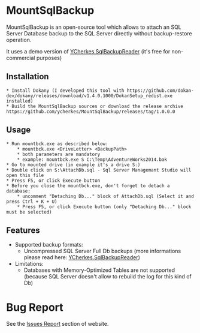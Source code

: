 # MountSqlBackup

MountSqlBackup is an open-source tool which allows to attach an SQL Server Database backup to the SQL Server directly without backup-restore operation.

It uses a demo version of [YCherkes.SqlBackupReader](https://github.com/ycherkes/YCherkes.SqlBackupReader.Demo) (it's free for non-commercial purposes)

## Installation

	* Install Dokany (I developed this tool with https://github.com/dokan-dev/dokany/releases/download/v1.4.0.1000/DokanSetup_redist.exe installed)
	* Build the MountSqlBackup sources or download the release archive https://github.com/ycherkes/MountSqlBackup/releases/tag/1.0.0.0

## Usage	
	
	* Run mountbck.exe as described below:
		* mountbck.exe <DriveLetter> <BackupPath>
		* both parameters are mandatory
		* example: mountbck.exe S C:\Temp\AdventureWorks2014.bak
	* Go to mounted drive (in example it's a drive S:)
	* Double click on S:\AttachDb.sql - Sql Server Managemant Studio will open this file
	* Press F5, or click Execute button
	* Before you close the mountbck.exe, don't forget to detach a database:
		* uncomment "Detaching Db..." block of AttachDb.sql (Select it and press Ctrl + K + U)
		* Press F5, or click Execute button (only "Detaching Db..." block must be selected)

## Features

* Supported backup formats:
  * Uncompressed SQL Server Full Db backups (more informations please read here: [YCherkes.SqlBackupReader](https://github.com/ycherkes/YCherkes.SqlBackupReader.Demo))
* Limitations:
  * Databases with Memory-Optimized Tables are not supported (because SQL Server doesn't allow to rebuild the log for this kind of Db)

# Bug Report

See the [Issues Report](https://github.com/ycherkes/MountSqlBackup/issues) section of website.